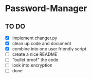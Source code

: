 # Password-Manager

## TO DO
- [X] Implement changer.py
- [X] clean up code and document
- [X] combine into one user friendly script
- [ ] create a nice README
- [ ] "bullet proof" the code
- [ ] look into encryption
- [ ] done
